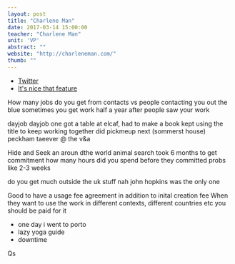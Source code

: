 ```yaml
---
layout: post
title: "Charlene Man"
date: 2017-03-14 15:00:00
teacher: "Charlene Man"
unit: 'VP'
abstract: ""
website: "http://charleneman.com/"
thumb: ""
---
```


- [Twitter](https://twitter.com/charlene_man?lang=en)
- [It's nice that feature](http://www.itsnicethat.com/articles/illustrator-charlene-mans-130117)

How many jobs do you get from contacts vs people contacting you out the blue
sometimes you get work half a year after people saw your work

dayjob
dayjob one
got a table at elcaf, had to make a book
kept using the title to keep working together
did pickmeup next (sommerst house)
peckham taeever @ the v&a

Hide and Seek
an aroun dthe world animal search
took 6 months to get commitment
how many hours did you spend before they committed
probs like 2-3 weeks

do you get much outside the uk stuff
nah john hopkins was the only one

Good to have a usage fee agreement in addition to inital creation fee
When they want to use the work in different contexts, different countries etc you should be paid for it

- one day i went to porto
- lazy yoga guide
- downtime

Qs
